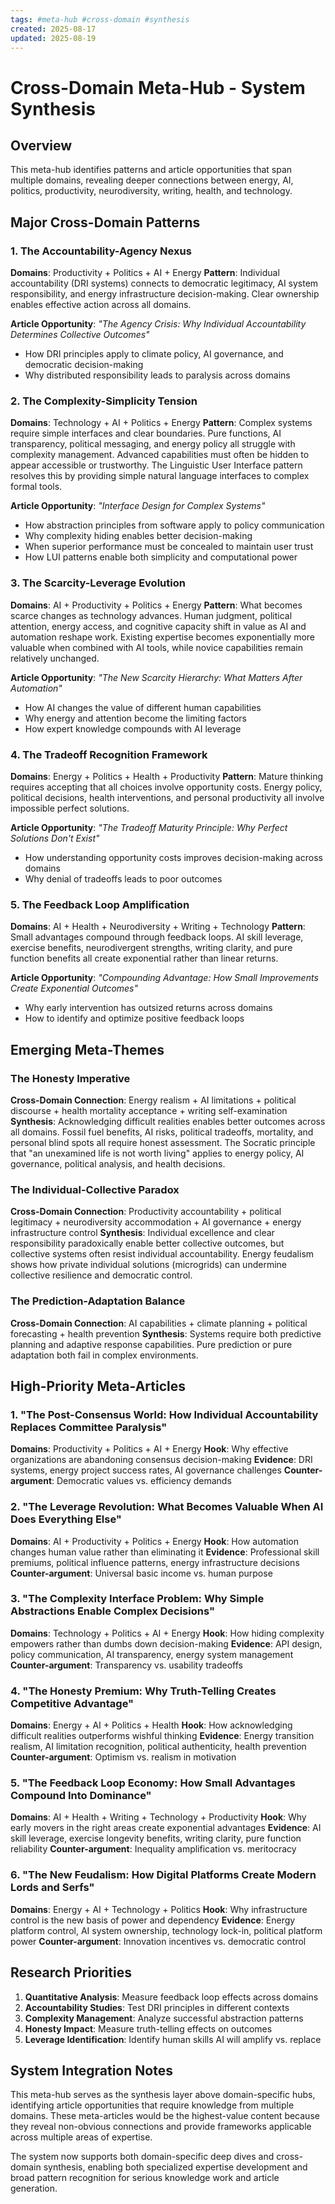 ```yaml
---
tags: #meta-hub #cross-domain #synthesis
created: 2025-08-17
updated: 2025-08-19
---
```


# Cross-Domain Meta-Hub - System Synthesis

## Overview

This meta-hub identifies patterns and article opportunities that span multiple domains, revealing deeper connections between energy, AI, politics, productivity, neurodiversity, writing, health, and technology.

## Major Cross-Domain Patterns

### 1. **The Accountability-Agency Nexus**
**Domains**: Productivity + Politics + AI + Energy
**Pattern**: Individual accountability (DRI systems) connects to democratic legitimacy, AI system responsibility, and energy infrastructure decision-making. Clear ownership enables effective action across all domains.

**Article Opportunity**: *"The Agency Crisis: Why Individual Accountability Determines Collective Outcomes"*
- How DRI principles apply to climate policy, AI governance, and democratic decision-making
- Why distributed responsibility leads to paralysis across domains

### 2. **The Complexity-Simplicity Tension**
**Domains**: Technology + AI + Politics + Energy
**Pattern**: Complex systems require simple interfaces and clear boundaries. Pure functions, AI transparency, political messaging, and energy policy all struggle with complexity management. Advanced capabilities must often be hidden to appear accessible or trustworthy. The Linguistic User Interface pattern resolves this by providing simple natural language interfaces to complex formal tools.

**Article Opportunity**: *"Interface Design for Complex Systems"*
- How abstraction principles from software apply to policy communication
- Why complexity hiding enables better decision-making
- When superior performance must be concealed to maintain user trust
- How LUI patterns enable both simplicity and computational power

### 3. **The Scarcity-Leverage Evolution**
**Domains**: AI + Productivity + Politics + Energy
**Pattern**: What becomes scarce changes as technology advances. Human judgment, political attention, energy access, and cognitive capacity shift in value as AI and automation reshape work. Existing expertise becomes exponentially more valuable when combined with AI tools, while novice capabilities remain relatively unchanged.

**Article Opportunity**: *"The New Scarcity Hierarchy: What Matters After Automation"*
- How AI changes the value of different human capabilities
- Why energy and attention become the limiting factors
- How expert knowledge compounds with AI leverage

### 4. **The Tradeoff Recognition Framework**
**Domains**: Energy + Politics + Health + Productivity
**Pattern**: Mature thinking requires accepting that all choices involve opportunity costs. Energy policy, political decisions, health interventions, and personal productivity all involve impossible perfect solutions.

**Article Opportunity**: *"The Tradeoff Maturity Principle: Why Perfect Solutions Don't Exist"*
- How understanding opportunity costs improves decision-making across domains
- Why denial of tradeoffs leads to poor outcomes

### 5. **The Feedback Loop Amplification**
**Domains**: AI + Health + Neurodiversity + Writing + Technology
**Pattern**: Small advantages compound through feedback loops. AI skill leverage, exercise benefits, neurodivergent strengths, writing clarity, and pure function benefits all create exponential rather than linear returns.

**Article Opportunity**: *"Compounding Advantage: How Small Improvements Create Exponential Outcomes"*
- Why early intervention has outsized returns across domains
- How to identify and optimize positive feedback loops

## Emerging Meta-Themes

### The Honesty Imperative
**Cross-Domain Connection**: Energy realism + AI limitations + political discourse + health mortality acceptance + writing self-examination
**Synthesis**: Acknowledging difficult realities enables better outcomes across all domains. Fossil fuel benefits, AI risks, political tradeoffs, mortality, and personal blind spots all require honest assessment. The Socratic principle that "an unexamined life is not worth living" applies to energy policy, AI governance, political analysis, and health decisions.

### The Individual-Collective Paradox
**Cross-Domain Connection**: Productivity accountability + political legitimacy + neurodiversity accommodation + AI governance + energy infrastructure control
**Synthesis**: Individual excellence and clear responsibility paradoxically enable better collective outcomes, but collective systems often resist individual accountability. Energy feudalism shows how private individual solutions (microgrids) can undermine collective resilience and democratic control.

### The Prediction-Adaptation Balance
**Cross-Domain Connection**: AI capabilities + climate planning + political forecasting + health prevention
**Synthesis**: Systems require both predictive planning and adaptive response capabilities. Pure prediction or pure adaptation both fail in complex environments.

## High-Priority Meta-Articles

### 1. **"The Post-Consensus World: How Individual Accountability Replaces Committee Paralysis"**
**Domains**: Productivity + Politics + AI + Energy
**Hook**: Why effective organizations are abandoning consensus decision-making
**Evidence**: DRI systems, energy project success rates, AI governance challenges
**Counter-argument**: Democratic values vs. efficiency demands

### 2. **"The Leverage Revolution: What Becomes Valuable When AI Does Everything Else"**
**Domains**: AI + Productivity + Politics + Energy
**Hook**: How automation changes human value rather than eliminating it
**Evidence**: Professional skill premiums, political influence patterns, energy infrastructure decisions
**Counter-argument**: Universal basic income vs. human purpose

### 3. **"The Complexity Interface Problem: Why Simple Abstractions Enable Complex Decisions"**
**Domains**: Technology + Politics + AI + Energy
**Hook**: How hiding complexity empowers rather than dumbs down decision-making
**Evidence**: API design, policy communication, AI transparency, energy system management
**Counter-argument**: Transparency vs. usability tradeoffs

### 4. **"The Honesty Premium: Why Truth-Telling Creates Competitive Advantage"**
**Domains**: Energy + AI + Politics + Health
**Hook**: How acknowledging difficult realities outperforms wishful thinking
**Evidence**: Energy transition realism, AI limitation recognition, political authenticity, health prevention
**Counter-argument**: Optimism vs. realism in motivation

### 5. **"The Feedback Loop Economy: How Small Advantages Compound Into Dominance"**
**Domains**: AI + Health + Writing + Technology + Productivity
**Hook**: Why early movers in the right areas create exponential advantages
**Evidence**: AI skill leverage, exercise longevity benefits, writing clarity, pure function reliability
**Counter-argument**: Inequality amplification vs. meritocracy

### 6. **"The New Feudalism: How Digital Platforms Create Modern Lords and Serfs"**
**Domains**: Energy + AI + Technology + Politics
**Hook**: Why infrastructure control is the new basis of power and dependency
**Evidence**: Energy platform control, AI system ownership, technology lock-in, political platform power
**Counter-argument**: Innovation incentives vs. democratic control

## Research Priorities

1. **Quantitative Analysis**: Measure feedback loop effects across domains
2. **Accountability Studies**: Test DRI principles in different contexts
3. **Complexity Management**: Analyze successful abstraction patterns
4. **Honesty Impact**: Measure truth-telling effects on outcomes
5. **Leverage Identification**: Identify human skills AI will amplify vs. replace

## System Integration Notes

This meta-hub serves as the synthesis layer above domain-specific hubs, identifying article opportunities that require knowledge from multiple domains. These meta-articles would be the highest-value content because they reveal non-obvious connections and provide frameworks applicable across multiple areas of expertise.

The system now supports both domain-specific deep dives and cross-domain synthesis, enabling both specialized expertise development and broad pattern recognition for serious knowledge work and article generation.